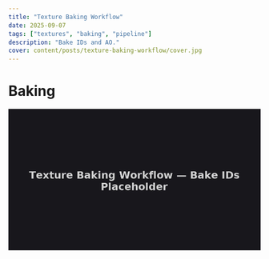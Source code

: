 ```yaml
---
title: "Texture Baking Workflow"
date: 2025-09-07
tags: ["textures", "baking", "pipeline"]
description: "Bake IDs and AO."
cover: content/posts/texture-baking-workflow/cover.jpg
---
```

# Baking

![Bake IDs](content/posts/texture-baking-workflow/cover.jpg)
